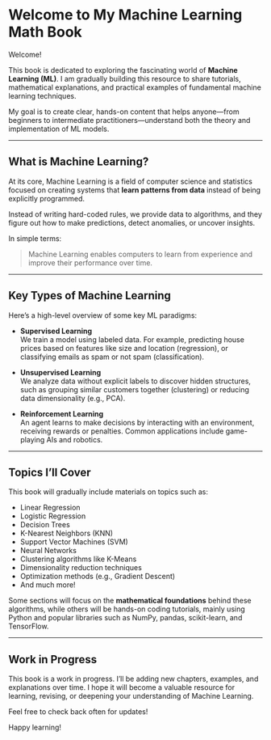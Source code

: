 # Welcome to My Machine Learning Math Book

Welcome!

This book is dedicated to exploring the fascinating world of **Machine Learning (ML)**. I am gradually building this resource to share tutorials, mathematical explanations, and practical examples of fundamental machine learning techniques.

My goal is to create clear, hands-on content that helps anyone—from beginners to intermediate practitioners—understand both the theory and implementation of ML models.

---

## What is Machine Learning?

At its core, Machine Learning is a field of computer science and statistics focused on creating systems that **learn patterns from data** instead of being explicitly programmed.

Instead of writing hard-coded rules, we provide data to algorithms, and they figure out how to make predictions, detect anomalies, or uncover insights.

In simple terms:

> Machine Learning enables computers to learn from experience and improve their performance over time.

---

## Key Types of Machine Learning

Here’s a high-level overview of some key ML paradigms:

- **Supervised Learning**  
  We train a model using labeled data. For example, predicting house prices based on features like size and location (regression), or classifying emails as spam or not spam (classification).

- **Unsupervised Learning**  
  We analyze data without explicit labels to discover hidden structures, such as grouping similar customers together (clustering) or reducing data dimensionality (e.g., PCA).

- **Reinforcement Learning**  
  An agent learns to make decisions by interacting with an environment, receiving rewards or penalties. Common applications include game-playing AIs and robotics.

---

## Topics I’ll Cover

This book will gradually include materials on topics such as:

- Linear Regression
- Logistic Regression
- Decision Trees
- K-Nearest Neighbors (KNN)
- Support Vector Machines (SVM)
- Neural Networks
- Clustering algorithms like K-Means
- Dimensionality reduction techniques
- Optimization methods (e.g., Gradient Descent)
- And much more!

Some sections will focus on the **mathematical foundations** behind these algorithms, while others will be hands-on coding tutorials, mainly using Python and popular libraries such as NumPy, pandas, scikit-learn, and TensorFlow.

---

## Work in Progress

This book is a work in progress. I’ll be adding new chapters, examples, and explanations over time. I hope it will become a valuable resource for learning, revising, or deepening your understanding of Machine Learning.

Feel free to check back often for updates!

Happy learning!
